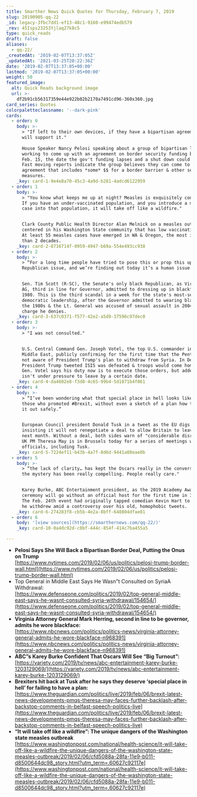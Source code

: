 ```yaml
---
title: Smarther News Quick Quotes for Thursday, February 7, 2019
slug: 20190905-qq-22
_id: legacy-3fbc7dd1-ef13-48c1-9160-e99474edb579
_rev: 45Isps23253Yjlaq27k8c5
type: quick_reads
draft: false
aliases:
  - qq-22/
_createdAt: '2019-02-07T13:37:05Z'
_updatedAt: '2021-03-25T20:22:36Z'
date: '2019-02-07T13:37:05+00:00'
lastmod: '2019-02-07T13:37:05+00:00'
weight: 50
featured_image:
  alt: Quick Reads background image
  url: >-
    df2b91cb56317359e44e922b02b2170a7491cd96-360x360.jpg
card_series: Quotes
colorpaletteclassname: '--dark-pink'
cards:
  - order: 0
    body: >-
      > "If left to their own devices, if they have a bipartisan agreement, I
      will support it."  
        
      House Speaker Nancy Pelosi speaking about a group of bipartisan lawmakers
      working to come up with an agreement on border security funding before
      Feb. 15, the date the gov't funding lapses and a shut down could loom.
      Fast moving reports indicate the group believes they can come to an
      agreement that includes *some* $$ for a border barrier & other security
      measures.
    _key: card-1-9e4e8a70-45c3-4a9d-b281-4adcd6122959
  - order: 1
    body: >-
      > "You know what keeps me up at night? Measles is exquisitely contagious.
      If you have an under-vaccinated population, and you introduce a measles
      case into that population, it will take off like a wildfire."


      Clark County Public Health Director Alan Melnick on a measles outbreak
      centered in his Washington State community that has low vaccination rates.
      At least 55 measles cases have emerged in WA & Oregon, the most in more
      than 2 decades.
    _key: card-2-8716714f-0959-4947-b69a-554e493cc938
  - order: 2
    body: >-
      > “For a long time people have tried to pose this or prop this up as a
      Republican issue, and we’re finding out today it’s a human issue.”


      Sen. Tim Scott (R-SC), the Senate's only black Republican, as Virginia's
      AG, third in line for Governor, admitted to dressing up in blackface in
      1980. This is the third scandal in a week for the state's most-senior
      democratic leadership, after the Governor admitted to wearing blackface in
      the 1980s & the Lt. General was accused of sexual assault in 2004 - a
      charge he denies.
    _key: card-3-637c0371-f577-42e2-a5d9-37596c97dec0
  - order: 3
    body: >-
      > "I was not consulted."


      U.S. Central Command Gen. Joseph Votel, the top U.S. commander in the
      Middle East, publicly confirming for the first time that the Pentagon was
      not aware of President Trump's plan to withdraw from Syria. In December,
      President Trump tweeted ISIS was defeated & troops would come home now.
      Gen. Votel says his duty now is to execute those orders, but added he
      isn't under pressure to leave by a certain date.
    _key: card-4-da4602e8-f3d0-4c65-99b4-5d1871b4f061
  - order: 4
    body: >-
      > “I’ve been wondering what that special place in hell looks like, for
      those who promoted #Brexit, without even a sketch of a plan how to carry
      it out safely.”


      European Council president Donald Tusk in a tweet as the EU digs in,
      insisting it will not renegotiate a deal to allow Britain to leave the EU
      next month. Without a deal, both sides warn of "considerable disruption."
      UK PM Theresa May is in Brussels today for a series of meetings with EU
      officials, including Tusk.
    _key: card-5-7224ef11-b43b-4a7f-8d6d-9441a08eae0b
  - order: 5
    body: >-
      > “the lack of clarity… has kept the Oscars really in the conversation and
      the mystery has been really compelling. People really care."


      Karey Burke, ABC Entertainment president, as the 2019 Academy Awards
      ceremony will go without an official host for the first time in 30 years.
      The Feb. 24th event had originally tapped comedian Kevin Hart to host, but
      he withdrew amid a controversy over his old, homophobic tweets.
    _key: card-6-274283f8-cb5b-4e2a-8bff-648804dfae81
  - order: 6
    body: '[view sources](https://smarthernews.com/qq-22/)'
    _key: card-10-0a4dc92d-c0bf-444c-854f-414c7ba455a5

---
```

* **Pelosi Says She Will Back a Bipartisan Border Deal, Putting the Onus on Trump**  
[https://www.nytimes.com/2019/02/06/us/politics/pelosi-trump-border-wall.html](https://www.nytimes.com/2019/02/06/us/politics/pelosi-trump-border-wall.html)
* Top General in Middle East Says He Wasn”t Consulted on SyriaA Withdrawal:  
[https://www.defenseone.com/politics/2019/02/top-general-middle-east-says-he-wasnt-consulted-syria-withdrawal/154654/](https://www.defenseone.com/politics/2019/02/top-general-middle-east-says-he-wasnt-consulted-syria-withdrawal/154654/)
* **Virginia Attorney General Mark Herring, second in line to be governor, admits he wore blackface:**  
[https://www.nbcnews.com/politics/politics-news/virginia-attorney-general-admits-he-wore-blackface-n968391](https://www.nbcnews.com/politics/politics-news/virginia-attorney-general-admits-he-wore-blackface-n968391)
* **ABC”s Karey Burke Confident That Oscars Will See “Big Turnout”:**  
[https://variety.com/2019/tv/news/abc-entertainment-karey-burke-1203129069/](https://variety.com/2019/tv/news/abc-entertainment-karey-burke-1203129069/)
* **Brexiters hit back at Tusk after he says they deserve ‘special place in hell’ for failing to have a plan:**  
[https://www.theguardian.com/politics/live/2019/feb/06/brexit-latest-news-developments-pmqs-theresa-may-faces-further-backlash-after-backstop-comments-in-belfast-speech-politics-live](https://www.theguardian.com/politics/live/2019/feb/06/brexit-latest-news-developments-pmqs-theresa-may-faces-further-backlash-after-backstop-comments-in-belfast-speech-politics-live)
* **“It will take off like a wildfire”: The unique dangers of the Washington state measles outbreak**  
[https://www.washingtonpost.com/national/health-science/it-will-take-off-like-a-wildfire-the-unique-dangers-of-the-washington-state-measles-outbreak/2019/02/06/cfd5088a-28fa-11e9-b011-d8500644dc98_story.html?utm_term=.60627c92117e](https://www.washingtonpost.com/national/health-science/it-will-take-off-like-a-wildfire-the-unique-dangers-of-the-washington-state-measles-outbreak/2019/02/06/cfd5088a-28fa-11e9-b011-d8500644dc98_story.html?utm_term=.60627c92117e)
